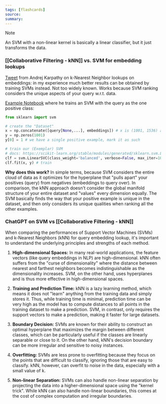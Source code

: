 ```yaml
---
tags: [flashcards]
source:
summary:
---
```


> [!note]
> An SVM with a non-linear kernel is basically a linear classifier, but it just transforms the data.
> 

### [[Collaborative Filtering - kNN]] vs. SVM for embedding lookups
[Tweet](https://twitter.com/karpathy/status/1647025230546886658?lang=en) from Andrej Karpathy on k-Nearest Neighbor lookups on embeddings: in my experience much better results can be obtained by training SVMs instead. Not too widely known. Works because SVM ranking considers the unique aspects of your query w.r.t. data.

[Example Notebook](https://github.com/karpathy/randomfun/blob/master/knn_vs_svm.ipynb) where he trains an SVM with the query as the one positive class:
```python
from sklearn import svm

# create the "Dataset"
x = np.concatenate([query[None,...], embeddings]) # x is (1001, 1536) array, with query now as the first row
y = np.zeros(1001)
y[0] = 1 # we have a single positive example, mark it as such

# train our (Exemplar) SVM
# docs: https://scikit-learn.org/stable/modules/generated/sklearn.svm.LinearSVC.html
clf = svm.LinearSVC(class_weight='balanced', verbose=False, max_iter=10000, tol=1e-6, C=0.1)
clf.fit(x, y) # train
```

**Why does this work?** In simple terms, because SVM considers the entire cloud of data as it optimizes for the hyperplane that "pulls apart" your positives (query) from negatives (embeddings to query over). In comparison, the kNN approach doesn't consider the global manifold structure of your entire dataset and "values" every dimension equally. The SVM basically finds the way that your positive example is unique in the dataset, and then only considers its unique qualities when ranking all the other examples.

### ChatGPT on SVM vs [[Collaborative Filtering - kNN]]
When comparing the performances of Support Vector Machines (SVMs) and k-Nearest Neighbors (kNN) for query embedding lookup, it's important to understand the underlying principles and strengths of each method.

1. **High-dimensional Spaces:** In many real-world applications, the feature vectors (like query embeddings in NLP) are high-dimensional. kNN often suffers from the "curse of dimensionality" where the distance between nearest and farthest neighbors becomes indistinguishable as the dimensionality increases. SVM, on the other hand, uses hyperplanes and is thus more effective in high-dimensional spaces.
    
2. **Training and Prediction Time:** kNN is a lazy learning method, which means it does not "learn" anything from the training data and simply stores it. Thus, while training time is minimal, prediction time can be very high as the model has to compute distances to all points in the training dataset to make a prediction. SVM, in contrast, only requires the support vectors to make a prediction, making it faster for large datasets.
    
3. **Boundary Decision:** SVMs are known for their ability to construct an optimal hyperplane that maximizes the margin between different classes, which can be particularly useful if the classes are linearly separable or close to it. On the other hand, kNN's decision boundary can be more irregular and sensitive to noisy instances.
    
4. **Overfitting:** SVMs are less prone to overfitting because they focus on the points that are difficult to classify, ignoring those that are easy to classify. kNN, however, can overfit to noise in the data, especially with a small value of k.
    
5. **Non-linear Separation:** SVMs can also handle non-linear separation by projecting the data into a higher-dimensional space using the "kernel trick". While kNN can also handle non-linear boundaries, this comes at the cost of complex computation and irregular boundaries.
